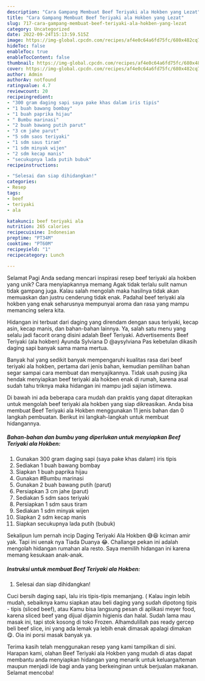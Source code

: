```yaml
---
description: "Cara Gampang Membuat Beef Teriyaki ala Hokben yang Lezat"
title: "Cara Gampang Membuat Beef Teriyaki ala Hokben yang Lezat"
slug: 717-cara-gampang-membuat-beef-teriyaki-ala-hokben-yang-lezat
category: Uncategorized
date: 2022-09-24T15:13:59.515Z
image: https://img-global.cpcdn.com/recipes/af4e0c64a6fd75fc/680x482cq70/beef-teriyaki-ala-hokben-foto-resep-utama.jpg
hideToc: false
enableToc: true
enableTocContent: false
thumbnail: https://img-global.cpcdn.com/recipes/af4e0c64a6fd75fc/680x482cq70/beef-teriyaki-ala-hokben-foto-resep-utama.jpg
cover: https://img-global.cpcdn.com/recipes/af4e0c64a6fd75fc/680x482cq70/beef-teriyaki-ala-hokben-foto-resep-utama.jpg
author: Admin
authorAv: notfound
ratingvalue: 4.7
reviewcount: 20
recipeingredient:
- "300 gram daging sapi saya pake khas dalam iris tipis"
- "1 buah bawang bombay"
- "1 buah paprika hijau"
- " Bumbu marinasi"
- "2 buah bawang putih parut"
- "3 cm jahe parut"
- "5 sdm saos teriyaki"
- "1 sdm saus tiram"
- "1 sdm minyak wijen"
- "2 sdm kecap manis"
- "secukupnya lada putih bubuk"
recipeinstructions:

- "Selesai dan siap dihidangkan!"
categories:
- Resep
tags:
- beef
- teriyaki
- ala

katakunci: beef teriyaki ala 
nutrition: 265 calories
recipecuisine: Indonesian
preptime: "PT34M"
cooktime: "PT60M"
recipeyield: "1"
recipecategory: Lunch

---
```



Selamat Pagi Anda sedang mencari inspirasi resep beef teriyaki ala hokben yang unik? Cara menyiapkannya memang Agak tidak terlalu sulit namun tidak gampang juga. Kalau salah mengolah maka hasilnya tidak akan memuaskan dan justru cenderung tidak enak. Padahal beef teriyaki ala hokben yang enak seharusnya mempunyai aroma dan rasa yang mampu memancing selera kita.


Hidangan ini terbuat dari daging yang direndam dengan saus teriyaki, kecap asin, kecap manis, dan bahan-bahan lainnya. Ya, salah satu menu yang selalu jadi facorit orang disini adalah Beef Teriyaki. Advertisements Beef Teriyaki (ala hokben) Ayunda Sylviana D @aysylviana Pas kebetulan dikasih daging sapi banyak sama mama mertua.

Banyak hal yang sedikit banyak mempengaruhi kualitas rasa dari beef teriyaki ala hokben, pertama dari jenis bahan, kemudian pemilihan bahan segar sampai cara membuat dan menyajikannya. Tidak usah pusing jika hendak menyiapkan beef teriyaki ala hokben enak di rumah, karena asal sudah tahu triknya maka hidangan ini mampu jadi sajian istimewa.


Di bawah ini ada beberapa cara mudah dan praktis yang dapat diterapkan untuk mengolah beef teriyaki ala hokben yang siap dikreasikan. Anda bisa membuat Beef Teriyaki ala Hokben menggunakan 11 jenis bahan dan 0 langkah pembuatan. Berikut ini langkah-langkah untuk membuat hidangannya.

<!--inarticleads1-->

##### Bahan-bahan dan bumbu yang diperlukan untuk menyiapkan Beef Teriyaki ala Hokben:

1. Gunakan 300 gram daging sapi (saya pake khas dalam) iris tipis
1. Sediakan 1 buah bawang bombay
1. Siapkan 1 buah paprika hijau
1. Gunakan  #Bumbu marinasi
1. Gunakan 2 buah bawang putih (parut)
1. Persiapkan 3 cm jahe (parut)
1. Sediakan 5 sdm saos teriyaki
1. Persiapkan 1 sdm saus tiram
1. Sediakan 1 sdm minyak wijen
1. Siapkan 2 sdm kecap manis
1. Siapkan secukupnya lada putih (bubuk)


Sekalipun lum pernah incip Daging Teriyaki Ala Hokben 😅😆 kciman amir yak. Tapi ini uenak nya Tiada Duanya 😂. Challange pekan ini adalah mengolah hidangan rumahan ala resto. Saya memilih hidangan ini karena memang kesukaan anak-anak. 

<!--inarticleads2-->

##### Instruksi untuk membuat Beef Teriyaki ala Hokben:


1. Selesai dan siap dihidangkan!

Cuci bersih daging sapi, lalu iris tipis-tipis memanjang. ( Kalau ingin lebih mudah, sebaiknya kamu siapkan atau beli daging yang sudah dipotong tipis - tipis (sliced beef), atau Kamu bisa langsung pesan di aplikasi meyer food, karena sliced beef yang dijual dijamin higienis dan halal. Sudah lama mau masak ini, tapi stok kosong di toko Frozen. Alhamdulillah pas ready gercep beli beef slice, ini yang ada lemak ya lebih enak dimasak apalagi dimakan 😋. Oia ini porsi masak banyak ya. 

Terima kasih telah menggunakan resep yang kami tampilkan di sini. Harapan kami, olahan Beef Teriyaki ala Hokben yang mudah di atas dapat membantu anda menyiapkan hidangan yang menarik untuk keluarga/teman maupun menjadi ide bagi anda yang berkeinginan untuk berjualan makanan. Selamat mencoba!
